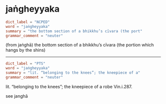 # jaṅgheyyaka

``` toml
dict_label = "NCPED"
word = "jaṅgheyyaka"
summary = "the bottom section of a bhikkhu’s cīvara (the port"
grammar_comment = "neuter"
```

(from jaṅghā) the bottom section of a bhikkhu’s cīvara (the portion which hangs by the shins)

--------------------

``` toml
dict_label = "PTS"
word = "jaṅgheyyaka"
summary = "lit. “belonging to the knees”; the kneepiece of a"
grammar_comment = "neuter"
```

lit. “belonging to the knees”; the kneepiece of a robe Vin.i.287.

see janghā

